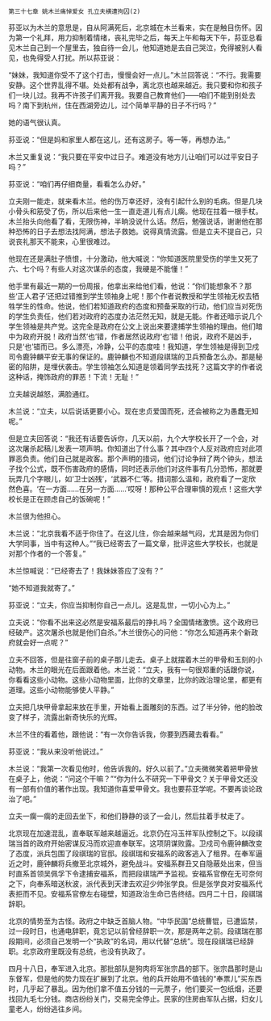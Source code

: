     第三十七章 姚木兰痛悼爱女 孔立夫横遭拘囚(2) 

   荪亚以为木兰的意思是，自从阿满死后，北京城在木兰看来，实在是触目伤怀。因为第一个礼拜，用力抑制着情绪，丧礼完毕之后，每天上午和每天下午，荪亚总看见木兰自己到一个屋里去，独自待一会儿，他知道她是去自己哭泣，免得被别人看见，也免得受人打扰。所以荪亚说：

   “妹妹，我知道你受不了这个打击，慢慢会好一点儿。”木兰回答说：“不行。我需要安静。这个世界乱得不堪。处处都有战争，离北京也越来越近。我只要和你和孩子们一块儿过。我再不许孩子们离开我。我要自己教育他们——咱们不能到别处去吗？南下到杭州，住在西湖旁边儿，过个简单平静的日子不行吗？”

   她的语气很认真。

   荪亚说：“但是妈和家里人都在这儿，还有这房子。等一等，再想办法。”

   木兰又重复说：“我只要在平安中过日子。难道没有地方儿让咱们可以过平安日子吗？”

   荪亚说：“咱们再仔细商量，看看怎么办好。”

   立夫刚一能走，就来看木兰。他的伤万幸还好，没有引起什么别的毛病。但是几块小骨头和筋受了伤，所以后来他一生一直走道儿有点儿瘸。他现在拄着一根手杖。木兰抬头向他看了看，无限伤神，半晌没说什么话。然后，勉强说话，谢谢他在那种恐怖的日子去想法找阿满，想法子救她。说得真情流露。但是立夫不提自己，只说丧礼那天不能来，心里很难过。

   他现在还是满肚子愤恨，十分激动，他大喊说：“你知道医院里受伤的学生又死了六、七个吗？有些人对这次谋杀的态度，我硬是不能懂！”

   他手里有最近一期的一份周报，他拿出来给他们看，他说：“你们能想象不？那些‘正人君子’还把过错推到学生领袖身上呢！那个作者说教授和学生领袖无权去牺牲学生的性命。他说，他们若知道政府的态度和预备采取的行动，他们应当对死伤的学生负责任，他们若对政府的态度办法茫然无知，就是无能。作者还暗示说几个学生领袖是共产党。这完全是政府在公文上说出来要逮捕学生领袖的理由。他们暗中为政府开脱！政府当然‘也’错，作者居然说政府‘也’错！他说，政府不是凶手，只是‘也’错而已。多么漂亮，冷静，公平的态度哇！我知道，学生领袖是得到卫戍司令鹿钟麟平安无事的保证的。鹿钟麟也不知道段祺瑞的卫兵预备怎么办。那是秘密的陷阱，是埋伏袭击。学生领袖怎么知道是领着同学去找死？这篇文字的作者说这种话，掩饰政府的罪恶！下流！无耻！”

   立夫越说越怒，满脸通红。

   木兰说：“立夫，以后说话更要小心。现在忠贞爱国而死，还会被称之为愚蠢无知呢。”

   但是立夫回答说：“我还有话要告诉你，几天以前，九个大学校长开了一个会，对这次屠杀起稿儿发表一项声明。你知道出了什么事？其中四个人反对政府应对此项罪恶负责。他们自己就是政客。那个声明的措词，他们讨论争辩了两个钟头，想法子找个公式，既不伤害政府的感情，同时还表示他们对这件事有几分恐怖，那就要玩弄几个字眼儿，如‘卫士凶残’，‘武器不仁’等。措词那么温和，政府看了一定欣然色喜。‘在一方面……在另一方面……’哎呀！那种公平合理审慎的观点！这些大学校长是正在顾虑自己的饭碗呢！”

   木兰很为他担心。

   木兰说：“北京我看不适于你住了。在这儿住，你会越来越气闷，尤其是因为你们大学同事，当中有这种人。”“我已经寄去了一篇文章，批评这些大学校长，也就是对那个作者的一个答复。”

   木兰惊喊说：“已经寄去了！我妹妹答应了没有？”

   “她不知道我就寄了。”

   荪亚说：“立夫，你应当抑制你自己一点儿。这是乱世，一切小心为上。”

   立夫说：“你看不出来这必然是安福系最后的挣扎吗？全国情绪激愤。这个政府已经破产。这次屠杀也就是他们自杀。”木兰很伤心的问他：“你怎么知道再来个新政府就会好一点呢？”

   立夫不回答，但是往窗子前的桌子那儿走去。桌子上就摆着木兰的甲骨和玉刻的小动物。木兰的眼光在后面跟着他。木兰说：“立夫，我有一句很郑重的话跟你说，你看看这些小动物。这些小动物里面，比你的文章里，比你的政治理论里，都更有道理。这些小动物能够使人平静。”

   立夫把几块甲骨拿起来放在手里，开始看上面雕刻的东西。过了半分钟，他的脸改变了样子，流露出新奇快乐的光辉。

   木兰不住的看着他，跟他说：“有一次你告诉我，你要到西藏去看看。”

   荪亚说：“我从来没听他说过。”

   木兰说：“我第一次看见他时，他告诉我的。好久以前了。”立夫微微笑着把甲骨放在桌子上，他说：“问这个干嘛？”“你为什么不研究一下甲骨文？关于甲骨文还没有一部有价值的著作出现。我知道你喜爱甲骨文。我也要荪亚学呢。不要再谈论政治了吧。”

   立夫一瘸一瘸的走回去坐下，和他们静静的谈了一会儿，然后拄着手杖走了。

   北京现在加速混乱，直奉联军越来越逼近。北京仍在冯玉祥军队控制之下。以段祺瑞当首的政府开始密谋反冯而欢迎直奉联军。这项阴谋败露。卫戍司令鹿钟麟改变了态度，派兵包围了段祺瑞的官邸。段祺瑞和安福系的政客逃入了租界。在奉军逼近之时，鹿钟麟将兵撤至北京城外，避免战斗。安福系群丑又自隐蔽处出来，但当时直系首领吴佩孚下令逮捕安福系，而把段祺瑞严予监视。安福系官僚在无可奈何之下，向奉系暗送秋波，派代表到天津去欢迎少帅张学良。但是张学良对安福系代表拒而不见。安福系官僚左右碰壁，知道政治生命已告终结。四月二十日，段祺瑞辞职。

   北京的情势至为古怪。政府之中缺乏首脑人物。“中华民国”总统曹锟，已遭监禁，过一段时日，也通电辞职，竟忘记以前曾经辞职一次，那是两年之前。段祺瑞在那段期间，必须自己发明一个“执政”的名词，用以代替“总统”。现在段祺瑞已经辞职。北京政府里既没有总统，也没有执政了。

   四月十八日，奉军进入北京。那批部队是狗肉将军张宗昌的部下。张宗昌那时是山东督军，但是他的势力现在扩展到了北京。他的兵开始用不值钱的“奉票儿”买东西时，几乎起了暴乱。因为他们拿不值五分钱的一元票子，他们要买一包纸烟，还要找回九毛七分钱。商店纷纷关门，交易完全停止。民家的住房由军队占据，妇女儿童老人，纷纷逃往乡间。

